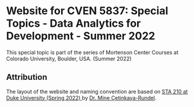 # Website for CVEN 5837: Special Topics - Data Analytics for Development - Summer 2022

This special topic is part of the series of Mortenson Center Courses at Colorado University, Boulder, USA. (Summer 2022)

## Attribution

The layout of the website and naming convention are based on [STA 210 at Duke University (Spring 2022)
](https://github.com/sta210-s22/website) by [Dr. Mine Çetinkaya-Rundel](https://mine-cr.com/).



